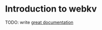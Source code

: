 # Introduction to webkv

TODO: write [great documentation](http://jacobian.org/writing/what-to-write/)
